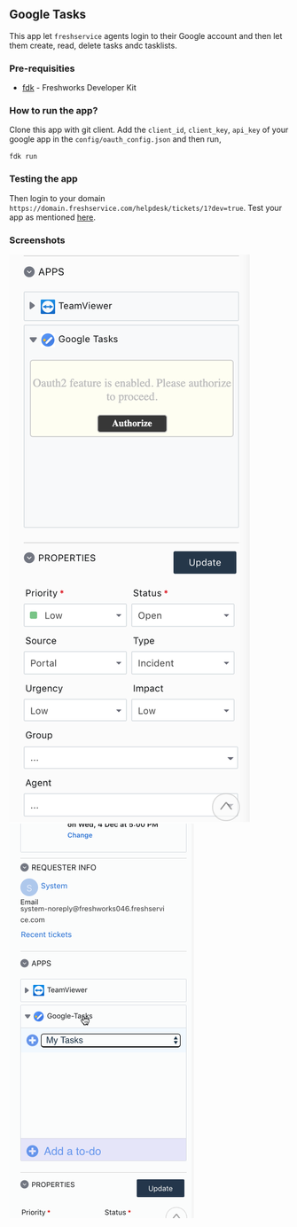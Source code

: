 ## Google Tasks

This app let `freshservice` agents login to their Google account and then let them create, read, delete tasks andc  tasklists. 

### Pre-requisities
- [fdk](https://developers.freshservice.com/docs/quick-start/#install_the_sdk) - Freshworks Developer Kit

### How to run the app?
Clone this app with git client. Add the `client_id`, `client_key`, `api_key` of your google app in the `config/oauth_config.json` and then run,
```
fdk run
```

### Testing the app
Then login to your domain `https://domain.freshservice.com/helpdesk/tickets/1?dev=true`. Test your app as mentioned [here](https://developers.freshservice.com/docs/quick-start/#test_your_app).

### Screenshots
![App asking agent to authorize](screenshots/oauth2_authorize.png)
![App usage](screenshots/app_usage.gif)